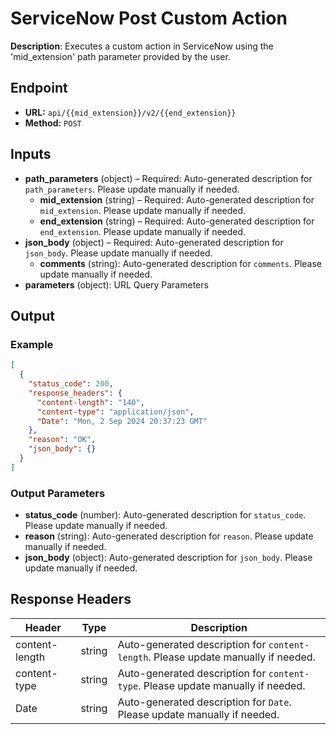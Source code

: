 # ServiceNow Post Custom Action

**Description**: Executes a custom action in ServiceNow using the 'mid_extension' path parameter provided by the user.

## Endpoint

- **URL:** `api/{{mid_extension}}/v2/{{end_extension}}`
- **Method:** `POST`
## Inputs

- **path_parameters** (object) – Required: Auto-generated description for `path_parameters`. Please update manually if needed.
  - **mid_extension** (string) – Required: Auto-generated description for `mid_extension`. Please update manually if needed.
  - **end_extension** (string) – Required: Auto-generated description for `end_extension`. Please update manually if needed.
- **json_body** (object) – Required: Auto-generated description for `json_body`. Please update manually if needed.
  - **comments** (string): Auto-generated description for `comments`. Please update manually if needed.
- **parameters** (object): URL Query Parameters
## Output

### Example

```json
[
  {
    "status_code": 200,
    "response_headers": {
      "content-length": "140",
      "content-type": "application/json",
      "Date": "Mon, 2 Sep 2024 20:37:23 GMT"
    },
    "reason": "OK",
    "json_body": {}
  }
]
```
### Output Parameters

- **status_code** (number): Auto-generated description for `status_code`. Please update manually if needed.
- **reason** (string): Auto-generated description for `reason`. Please update manually if needed.
- **json_body** (object): Auto-generated description for `json_body`. Please update manually if needed.
## Response Headers

| Header | Type | Description |
|--------|------|-------------|
| content-length | string | Auto-generated description for `content-length`. Please update manually if needed. |
| content-type | string | Auto-generated description for `content-type`. Please update manually if needed. |
| Date | string | Auto-generated description for `Date`. Please update manually if needed. |